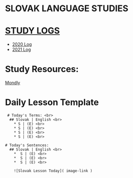 # SLOVAK LANGUAGE STUDIES 

# [STUDY LOGS](https://github.com/EO4wellness/T-I-L/tree/main/polyglot/eslovaco/study-logs)
* [2020 Log](https://github.com/EO4wellness/T-I-L/blob/main/polyglot/eslovaco/study-logs/2020_log.md)
* [2021 Log](https://github.com/EO4wellness/T-I-L/blob/main/polyglot/eslovaco/study-logs/2021_log.md)

# Study Resources:
[Mondly](https://app.mondly.com/) 

# Daily Lesson Template 

     # Today's Terms: <br>
      ## Slovak | English <br>
        * S | (E) <br>
        * S | (E) <br>
        * S | (E) <br> 
        * S | (E) <br>
        
    # Today's Sentences:
      ## Slovak | English <br>
        *  S | (E) <br>
        *  S | (E) <br> 
        *  S | (E) <br>
        
        ![Slovak Lesson Today]( image-link )


